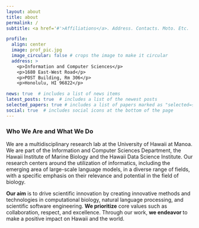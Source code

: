 ```yaml
---
layout: about
title: about
permalink: /
subtitle: <a href='#'>Affiliations</a>. Address. Contacts. Moto. Etc.

profile:
  align: center
  image: prof_pic.jpg
  image_circular: false # crops the image to make it circular
  address: >
    <p>Information and Computer Sciences</p>
    <p>1680 East-West Road</p>
    <p>POST Building, Rm 306</p>
    <p>Honolulu, HI 96822</p>

news: true  # includes a list of news items
latest_posts: true  # includes a list of the newest posts
selected_papers: true # includes a list of papers marked as "selected={true}"
social: true  # includes social icons at the bottom of the page
---
```

### Who We Are and What We Do
We are a multidisciplinary research lab at the University of Hawaii at Manoa. 
We are part of the Information and Computer Sciences Department, the Hawaii 
Institute of Marine Biology and the Hawaii Data Science Institute. 
Our research centers around the utilization of informatics, including the emerging area 
of large-scale language models, in a diverse range of fields, with a specific emphasis on their relevance and 
potential in the field of biology.

<strong>Our aim</strong> is to drive scientific innovation by creating innovative methods and technologies 
in computational biology, natural language processing, and scientific software engineering. 
<strong>We prioritize</strong> core values such as collaboration, respect, and excellence. 
Through our work, <strong>we endeavor </strong>to make a positive impact on Hawaii and the world.
